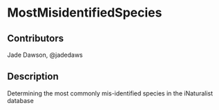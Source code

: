 # MostMisidentifiedSpecies

## Contributors
Jade Dawson, @jadedaws

## Description
Determining the most commonly mis-identified species in the iNaturalist database
